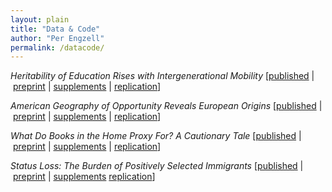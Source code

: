 ```yaml
---
layout: plain
title: "Data & Code"
author: "Per Engzell"
permalink: /datacode/
---
```


*Heritability of Education Rises with Intergenerational Mobility* 
\[[published](https://doi.org/10.1073/pnas.1912998116) | [preprint](https://osf.io/preprints/socarxiv/yeq68/) | [supplements](https://osf.io/r9kp2/) | [replication](https://osf.io/c549j/)\]

*American Geography of Opportunity Reveals European Origins* 
\[[published](https://doi.org/10.1073/pnas.1810893116)  | [preprint](https://osf.io/preprints/socarxiv/bm8c9/) | [supplements](https://www.pnas.org/content/pnas/suppl/2019/03/04/1810893116.DCSupplemental/pnas.1810893116.sapp.pdf) | [replication](https://osf.io/5w7kf/)\]

*What Do Books in the Home Proxy For? A Cautionary Tale* 
\[[published](https://doi.org/10.1177/0049124119826143) | [preprint](https://osf.io/preprints/socarxiv/a6jny/) | [supplements](https://journals.sagepub.com/doi/suppl/10.1177/0049124119826143) | [replication](https://osf.io/gh9kp/)\]

*Status Loss: The Burden of Positively Selected Immigrants* 
\[[published](https://doi.org/10.1177/0197918319850756) | [preprint](https://osf.io/preprints/socarxiv/qr5h7/) | [supplements](https://journals.sagepub.com/doi/suppl/10.1177/0197918319850756) [replication](https://osf.io/4mws3/)\]

